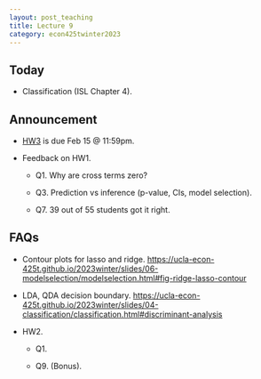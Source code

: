 ```yaml
---
layout: post_teaching
title: Lecture 9
category: econ425twinter2023
---
```


## Today

* Classification (ISL Chapter 4).

## Announcement

* [HW3](https://ucla-econ-425t.github.io/2023winter/hw/hw3/hw3.html) is due Feb 15 @ 11:59pm. 

* Feedback on HW1.

    - Q1. Why are cross terms zero?
    
    - Q3. Prediction vs inference (p-value, CIs, model selection). 
    
    - Q7. 39 out of 55 students got it right. 

## FAQs

- Contour plots for lasso and ridge. <https://ucla-econ-425t.github.io/2023winter/slides/06-modelselection/modelselection.html#fig-ridge-lasso-contour> 

- LDA, QDA decision boundary. <https://ucla-econ-425t.github.io/2023winter/slides/04-classification/classification.html#discriminant-analysis>  

- HW2.

    - Q1. 
    
    - Q9. (Bonus).
